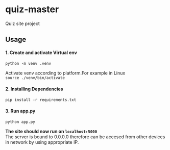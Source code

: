 # quiz-master
Quiz site project

## Usage
#### 1. Create and activate Virtual env
`python -m venv .venv `<br>

Activate venv according to platform.For example in Linux <br>
`source ./venv/bin/activate` 

#### 2. Installing Dependencies
`pip install -r requirements.txt`

#### 3. Run app.py
`python app.py` <br>

**The site should now run on `localhost:5000`**<br>
The server is bound to 0.0.0.0 therefore can be accesed from other devices in network by using appropriate IP.

